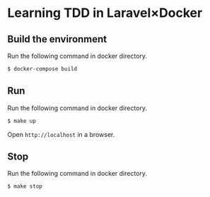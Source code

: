 # Learning TDD in Laravel×Docker

## Build the environment

Run the following command in docker directory.

```sh
$ docker-compose build
```

## Run

Run the following command in docker directory.

```sh
$ make up
```

Open `http://localhost` in a browser.

## Stop

Run the following command in docker directory.

```sh
$ make stop
```
